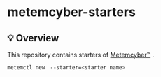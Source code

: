 # metemcyber-starters

## 💡 Overview
This repository contains starters of [Metemcyber™](https://github.com/nttcom/metemcyber) .  

```sh
metemctl new　--starter=<starter name>
```
